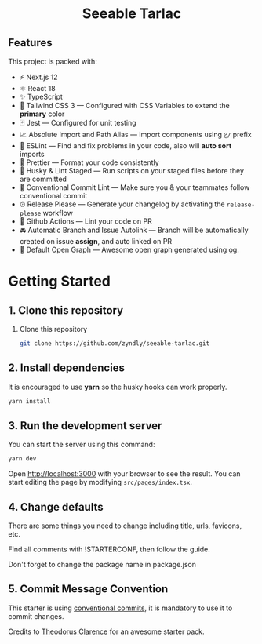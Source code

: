 <div align="center">
  <h1>Seeable Tarlac</h1>
</div>

## Features

This project is packed with:

- ⚡️ Next.js 12
- ⚛️ React 18
- ✨ TypeScript
- 💨 Tailwind CSS 3 — Configured with CSS Variables to extend the **primary** color
- 🃏 Jest — Configured for unit testing
- 📈 Absolute Import and Path Alias — Import components using `@/` prefix
- 📏 ESLint — Find and fix problems in your code, also will **auto sort** imports
- 💖 Prettier — Format your code consistently
- 🐶 Husky & Lint Staged — Run scripts on your staged files before they are committed
- 🤖 Conventional Commit Lint — Make sure you & your teammates follow conventional commit
- ⏰ Release Please — Generate your changelog by activating the `release-please` workflow
- 👷 Github Actions — Lint your code on PR
- 🚘 Automatic Branch and Issue Autolink — Branch will be automatically created on issue **assign**, and auto linked on PR
- 👀 Default Open Graph — Awesome open graph generated using [og](https://github.com/theodorusclarence/og).

# Getting Started

## 1. Clone this repository

1. Clone this repository

   ```bash
   git clone https://github.com/zyndly/seeable-tarlac.git
   ```

## 2. Install dependencies

It is encouraged to use **yarn** so the husky hooks can work properly.

```bash
yarn install
```

## 3. Run the development server

You can start the server using this command:

```bash
yarn dev
```

Open [http://localhost:3000](http://localhost:3000) with your browser to see the result. You can start editing the page by modifying `src/pages/index.tsx`.

## 4. Change defaults

There are some things you need to change including title, urls, favicons, etc.

Find all comments with !STARTERCONF, then follow the guide.

Don't forget to change the package name in package.json

## 5. Commit Message Convention

This starter is using [conventional commits](https://www.conventionalcommits.org/en/v1.0.0/), it is mandatory to use it to commit changes.

<p>Credits to <a href="https://theodorusclarence.com">Theodorus Clarence</a> for an awesome starter pack.</p>
